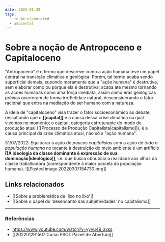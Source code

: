 ```yaml
---
date: 2022-01-29
tags:
  - to-be-elaborated
  - ambiental
---
```

# Sobre a noção de Antropoceno e Capitaloceno
"Antropoceno" é o termo que descreve como a ação humana teve um papel central na transição climática e geológica. Porém, tal termo acaba sendo superficial demais, supondo meramente que a "ação humana" é destrutiva, sem elaborar como ou porque ela é destrutiva; acaba até mesmo tornando as ações humanas como uma força imediata, assim como eras geológicas prévias ocorreram de forma irrefletida e natural, desconsiderando o fator racional que entra na mediação do ser humano com a natureza.

A ideia de "capitaloceno" visa trazer o fator socioeconômico ao debate, ressaltando que o **[[capital]]** é a causa dessa crise climática na qual vivemos no momento; o capital, categoria estruturante do modo de produção atual ([[Processo de Produção Capitalista|capitalismo]]), é a causa principal da crise climática atual, não só a "ação humana". 

31/07/2022: Equiparar a ação de *poucos capitalistas* com a ação de *toda a população humana* no tocante à destruição do meio ambiente é um artifício **[[A ideologia da classe dominante é expressão de sua dominação|ideológico]]**, i.e. que busca obnubilar a realidade aos olhos da classe trabalhadora (correspondente à maior parcela da população humana). 
![[Pasted image 20220307184730.png]]

## Links relacionados
- [[Sobre a problemática de 'lixo no lixo']]
- [[Sobre o papel do 'desencanto das subjetividades' no capitalismo]]

---
### Referências
- https://www.youtube.com/watch?v=yyyu49_axss
- [[202201291507 Curso PSOL Painel de Abertura]]